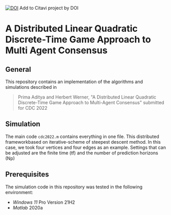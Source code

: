 [![DOI](https://zenodo.org/badge/DOI/10.5281/zenodo.6402300.svg)](https://doi.org/10.5281/zenodo.6402300) Add to Citavi project by DOI
# A Distributed Linear Quadratic Discrete-Time Game Approach to Multi Agent Consensus

## General
This repository contains an implementation of the algorithms and simulations described in 
> Prima Aditya and Herbert Werner, "A Distributed Linear Quadratic Discrete-Time Game Approach to Multi-Agent Consensus" submitted for CDC 2022

## Simulation
The main code `cdc2022.m` contains everything in one file. This distributed frameworkbased on iterative-scheme of steepest descent method. In this case, we took four vertices and four edges as an example. Settings that can be adjusted are the finite time (tf) and the number of prediction horizons (Np)

## Prerequisites
The simulation code in this repository was tested in the following environment:
- *Windows 11* Pro Version 21H2
- *Matlab* 2020a
